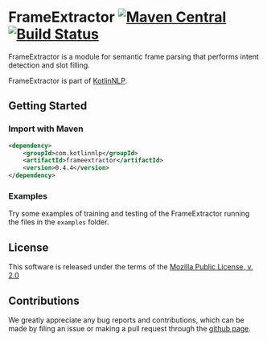 # FrameExtractor [![Maven Central](https://img.shields.io/maven-central/v/com.kotlinnlp/frameextractor.svg?label=Maven%20Central)](https://search.maven.org/search?q=g:%22com.kotlinnlp%22%20AND%20a:%22frameextractor%22) [![Build Status](https://travis-ci.org/KotlinNLP/FrameExtractor.svg?branch=master)](https://travis-ci.org/KotlinNLP/FrameExtractor)

FrameExtractor is a module for semantic frame parsing  that performs intent detection and slot filling.

FrameExtractor is part of [KotlinNLP](http://kotlinnlp.com/ "KotlinNLP").


## Getting Started

### Import with Maven

```xml
<dependency>
    <groupId>com.kotlinnlp</groupId>
    <artifactId>frameextractor</artifactId>
    <version>0.4.4</version>
</dependency>
```

### Examples

Try some examples of training and testing of the FrameExtractor running the files in the `examples` folder.


## License

This software is released under the terms of the 
[Mozilla Public License, v. 2.0](https://mozilla.org/MPL/2.0/ "Mozilla Public License, v. 2.0")


## Contributions

We greatly appreciate any bug reports and contributions, which can be made by filing an issue or making a pull 
request through the [github page](https://github.com/KotlinNLP/FrameExtractor "FrameExtractor on GitHub").
